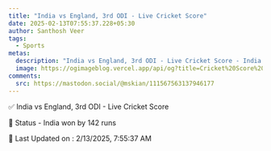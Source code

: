 ```yaml
---
title: "India vs England, 3rd ODI - Live Cricket Score"
date: 2025-02-13T07:55:37.228+05:30
author: Santhosh Veer
tags:
  - Sports
metas:
  description: "India vs England, 3rd ODI - Live Cricket Score - India won by 142 runs"
  image: https://ogimageblog.vercel.app/api/og?title=Cricket%20Score%20%F0%9F%8F%8F
comments:
  src: https://mastodon.social/@mskian/111567563137946177
---
```


✅ India vs England, 3rd ODI - Live Cricket Score

📑 Status - India won by 142 runs

<!--more-->

📝 Last Updated on : 2/13/2025, 7:55:37 AM

